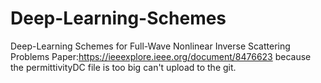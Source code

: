 # Deep-Learning-Schemes
Deep-Learning Schemes for Full-Wave Nonlinear Inverse Scattering Problems 
Paper:https://ieeexplore.ieee.org/document/8476623
because the permittivityDC file is too big can't upload to the git.
